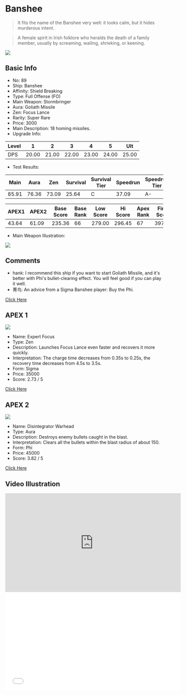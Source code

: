 # Banshee

> It fits the name of the Banshee very well: it looks calm, but it hides murderous intent.

> A female spirit in Irish folklore who heralds the death of a family member, usually by screaming, wailing, shrieking, or keening.

<img src="/ships/ship_89.png" style={{zoom:1}}/>

## Basic Info

- No: 89
- Ship: Banshee
- Affinity: Shield Breaking
- Type: Full Offense (FO)
- Main Weapon: Stormbringer
- Aura: Goliath Missile
- Zen: Focus Lance
- Rarity: Super Rare
- Price: 3000
- Main Description: 18 homing missiles.
- Upgrade Info: 

| Level | 1 | 2 | 3 | 4 | 5 | Ult |
|--|--|--|--|--|--|--|
| DPS | 20.00 | 21.00 | 22.00 | 23.00 | 24.00 | 25.00 |

- Test Results: 

| Main | Aura | Zen | Survival | Survival Tier | Speedrun | Speedrun Tier | Fun | Fun Tier |
|--|--|--|--|--|--|--|--|--|
| 85.91 | 76.36 | 73.09 | 25.64 | C | 37.09 | A- | 38.73 | A- |

| APEX1 | APEX2 | Base Score | Base Rank | Low Score | Hi Score | Apex Rank | Final Score | FinalRank |
|--|--|--|--|--|--|--|--|--|
| 43.64 | 61.09 | 235.36 | 66 | 279.00 | 296.45 | 67 | 397.91 | 60 |

- Main Weapon Illustration:

<img src="/illustration/main_89.gif" style={{zoom:1}}/>

## Comments

- hank: I recommend this ship if you want to start Goliath Missile, and it's better with Phi's bullet-clearing effect. You will feel good if you can play it well.
- 菁鸟: An advice from a Sigma Banshee player: Buy the Phi.

[Click Here](https://gamefaqs.gamespot.com/iphone/193681-phoenix-ii/faqs/76704/ship-details-part-9#banshee)

## APEX 1

<img src="/ships/ship_89_apex_1.png" style={{zoom:1}}/>

- Name: Expert Focus
- Type: Zen
- Description: Launches Focus Lance even faster and recovers it more quickly.
- Interpretation: The charge time decreases from 0.35s to 0.25s, the recovery time decreases from 4.5s to 3.5s.
- Form: Sigma
- Price: 35000
- Score: 2.73 / 5

[Click Here](https://gamefaqs.gamespot.com/iphone/193681-phoenix-ii/faqs/76704/ship-details-part-9#sigma-fl-expert-focus-c35000)

## APEX 2

<img src="/ships/ship_89_apex_2.png" style={{zoom:1}}/>

- Name: Disintegrator Warhead
- Type: Aura
- Description: Destroys enemy bullets caught in the blast.
- Interpretation: Clears all the bullets within the blast radius of about 150.
- Form: Phi
- Price: 45000
- Score: 3.82 / 5

[Click Here](https://gamefaqs.gamespot.com/iphone/193681-phoenix-ii/faqs/76704/ship-details-part-9#phi-gm-disintegrator-warhead-c45000)

## Video Illustration

<iframe width="560" height="315" src="https://www.youtube.com/embed/AM1OodHCyv0?si=4G3Czh3aLvL5gEnQ" title="YouTube video player" frameborder="0" allow="accelerometer; autoplay; clipboard-write; encrypted-media; gyroscope; picture-in-picture; web-share" referrerpolicy="strict-origin-when-cross-origin" allowfullscreen></iframe>

<br/>

<iframe width="560" height="315" src="//player.bilibili.com/player.html?aid=827345932&bvid=BV1Sg4y1N7N2&cid=1164147601&p=1&autoplay=false" scrolling="no" border="0" frameborder="no" allow="accelerometer; autoplay; clipboard-write; encrypted-media; gyroscope; picture-in-picture; web-share" framespacing="0" allowfullscreen="true"> </iframe>
